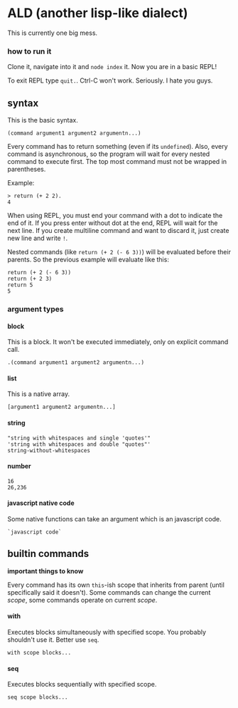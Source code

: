 # ALD (another lisp-like dialect)

This is currently one big mess.

### how to run it

Clone it, navigate into it and `node index` it.
Now you are in a basic REPL!

To exit REPL type `quit.`.
Ctrl-C won't work. Seriously. I hate you guys.

## syntax

This is the basic syntax.

    (command argument1 argument2 argumentn...)

Every command has to return something (even if its `undefined`). Also, every command is asynchronous, so the program will wait for every nested command to execute first.
The top most command must not be wrapped in parentheses.

Example:
    
    > return (+ 2 2).
    4

When using REPL, you must end your command with a dot to indicate the end of it. If you press enter without dot at the end, REPL will wait for the next line.
If you create multiline command and want to discard it, just create new line and write `!`.

Nested commands (like `return (+ 2 (- 6 3))`) will be evaluated before their parents. So the previous example will evaluate like this:

    return (+ 2 (- 6 3))
    return (+ 2 3)
    return 5
    5

### argument types


#### block
This is a block. It won't be executed immediately, only on explicit command call.

    .(command argument1 argument2 argumentn...)

#### list
This is a native array.

    [argument1 argument2 argumentn...]

#### string

    "string with whitespaces and single 'quotes'"
    'string with whitespaces and double "quotes"'
    string-without-whitespaces

#### number

    16
    26,236

#### javascript native code
Some native functions can take an argument which is an javascript code.

    `javascript code`

## builtin commands

__important things to know__

Every command has its own `this`-ish scope that inherits from parent (until specifically said it doesn't). Some commands can change the current _scope_, some commands operate on current _scope_.

#### with
Executes blocks simultaneously with specified scope. You probably shouldn't use it. Better use `seq`.

    with scope blocks...

#### seq
Executes blocks sequentially with specified scope.

    seq scope blocks...